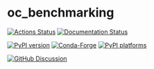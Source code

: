 # oc_benchmarking

[![Actions Status][actions-badge]][actions-link]
[![Documentation Status][rtd-badge]][rtd-link]

[![PyPI version][pypi-version]][pypi-link]
[![Conda-Forge][conda-badge]][conda-link]
[![PyPI platforms][pypi-platforms]][pypi-link]

[![GitHub Discussion][github-discussions-badge]][github-discussions-link]

<!-- SPHINX-START -->

<!-- prettier-ignore-start -->
[actions-badge]:            https://github.com/object-condensation/benchmarking/workflows/CI/badge.svg
[actions-link]:             https://github.com/object-condensation/benchmarking/actions
[conda-badge]:              https://img.shields.io/conda/vn/conda-forge/oc_benchmarking
[conda-link]:               https://github.com/conda-forge/oc_benchmarking-feedstock
[github-discussions-badge]: https://img.shields.io/static/v1?label=Discussions&message=Ask&color=blue&logo=github
[github-discussions-link]:  https://github.com/object-condensation/benchmarking/discussions
[pypi-link]:                https://pypi.org/project/oc_benchmarking/
[pypi-platforms]:           https://img.shields.io/pypi/pyversions/oc_benchmarking
[pypi-version]:             https://img.shields.io/pypi/v/oc_benchmarking
[rtd-badge]:                https://readthedocs.org/projects/oc_benchmarking/badge/?version=latest
[rtd-link]:                 https://oc_benchmarking.readthedocs.io/en/latest/?badge=latest

<!-- prettier-ignore-end -->
